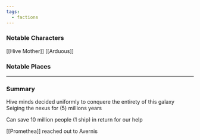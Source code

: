 ```yaml
---
tags:
  - factions
---
```

### Notable Characters
[[Hive Mother]]
[[Arduous]]

### Notable Places


___
### Summary
Hive minds decided uniformly to conquere the entirety of this galaxy
Seiging the nexus for (5) millions years

Can save 10 million people (1 ship) in return for our help

[[Promethea]] reached out to Avernis